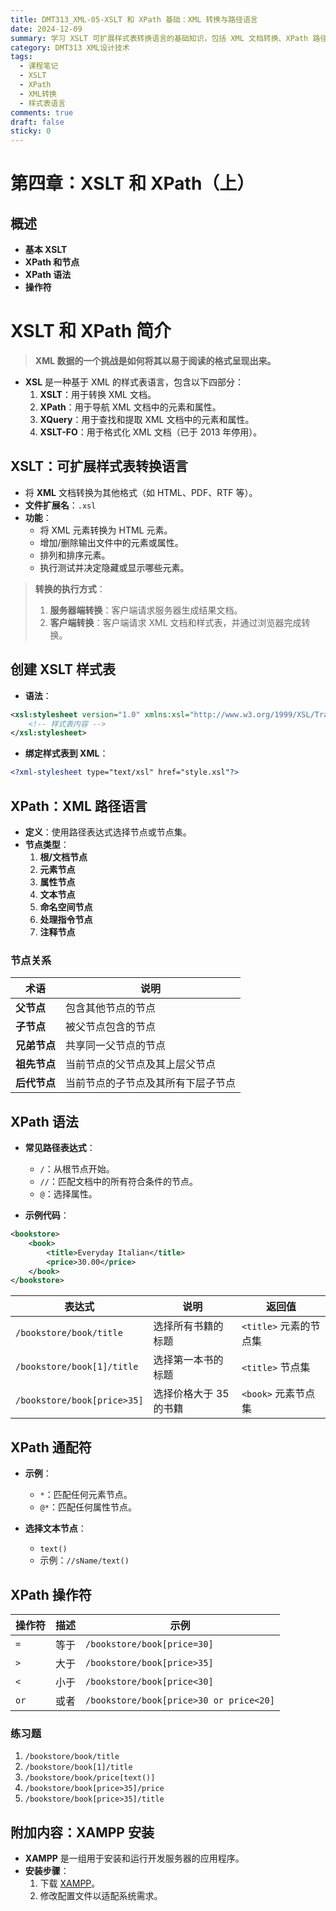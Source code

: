 ```yaml
---
title: DMT313_XML-05-XSLT 和 XPath 基础：XML 转换与路径语言
date: 2024-12-09
summary: 学习 XSLT 可扩展样式表转换语言的基础知识，包括 XML 文档转换、XPath 路径表达式、节点关系和操作符使用。
category: DMT313 XML设计技术
tags:
  - 课程笔记
  - XSLT
  - XPath
  - XML转换
  - 样式表语言
comments: true
draft: false
sticky: 0
---
```

# 第四章：XSLT 和 XPath（上）

## 概述
- **基本 XSLT**
- **XPath 和节点**
- **XPath 语法**
- **操作符**

# XSLT 和 XPath 简介

> **XML 数据的一个挑战是如何将其以易于阅读的格式呈现出来。**

- **XSL** 是一种基于 XML 的样式表语言，包含以下四部分：
  1. **XSLT**：用于转换 XML 文档。
  2. **XPath**：用于导航 XML 文档中的元素和属性。
  3. **XQuery**：用于查找和提取 XML 文档中的元素和属性。
  4. **XSLT-FO**：用于格式化 XML 文档（已于 2013 年停用）。

## **XSLT**：可扩展样式表转换语言

- 将 **XML** 文档转换为其他格式（如 HTML、PDF、RTF 等）。
- **文件扩展名**：`.xsl`
- **功能**：
  - 将 XML 元素转换为 HTML 元素。
  - 增加/删除输出文件中的元素或属性。
  - 排列和排序元素。
  - 执行测试并决定隐藏或显示哪些元素。
  
> **转换的执行方式**：
> 1. **服务器端转换**：客户端请求服务器生成结果文档。
> 2. **客户端转换**：客户端请求 XML 文档和样式表，并通过浏览器完成转换。

## **创建 XSLT 样式表**

- **语法**：
```xml
<xsl:stylesheet version="1.0" xmlns:xsl="http://www.w3.org/1999/XSL/Transform">
    <!-- 样式表内容 -->
</xsl:stylesheet>
```

- **绑定样式表到 XML**：
```xml
<?xml-stylesheet type="text/xsl" href="style.xsl"?>
```

## **XPath**：XML 路径语言

- **定义**：使用路径表达式选择节点或节点集。
- **节点类型**：
  1. **根/文档节点**
  2. **元素节点**
  3. **属性节点**
  4. **文本节点**
  5. **命名空间节点**
  6. **处理指令节点**
  7. **注释节点**
  
### **节点关系**
| 术语       | 说明                                 |
|------------|--------------------------------------|
| **父节点** | 包含其他节点的节点                     |
| **子节点** | 被父节点包含的节点                     |
| **兄弟节点** | 共享同一父节点的节点                  |
| **祖先节点** | 当前节点的父节点及其上层父节点          |
| **后代节点** | 当前节点的子节点及其所有下层子节点      |

## **XPath 语法**

- **常见路径表达式**：
  - `/`：从根节点开始。
  - `//`：匹配文档中的所有符合条件的节点。
  - `@`：选择属性。

- **示例代码**：
```xml
<bookstore>
    <book>
        <title>Everyday Italian</title>
        <price>30.00</price>
    </book>
</bookstore>
```

| 表达式                      | 说明                   | 返回值                    |
|-----------------------------|------------------------|---------------------------|
| `/bookstore/book/title`     | 选择所有书籍的标题     | `<title>` 元素的节点集    |
| `/bookstore/book[1]/title`  | 选择第一本书的标题     | `<title>` 节点集          |
| `/bookstore/book[price>35]` | 选择价格大于 35 的书籍 | `<book>` 元素节点集       |

## **XPath 通配符**

- **示例**：
  - `*`：匹配任何元素节点。
  - `@*`：匹配任何属性节点。

- **选择文本节点**：
  - `text()`
  - 示例：`//sName/text()`

## **XPath 操作符**

| 操作符 | 描述        | 示例                           |
|--------|-------------|--------------------------------|
| `=`    | 等于        | `/bookstore/book[price=30]`   |
| `>`    | 大于        | `/bookstore/book[price>35]`   |
| `<`    | 小于        | `/bookstore/book[price<30]`   |
| `or`   | 或者        | `/bookstore/book[price>30 or price<20]` |

### 练习题

1. `/bookstore/book/title`  
2. `/bookstore/book[1]/title`  
3. `/bookstore/book/price[text()]`  
4. `/bookstore/book[price>35]/price`  
5. `/bookstore/book[price>35]/title`  

## **附加内容：XAMPP 安装**

- **XAMPP** 是一组用于安装和运行开发服务器的应用程序。
- **安装步骤**：
  1. 下载 [XAMPP](https://www.apachefriends.org/index.html)。
  2. 修改配置文件以适配系统需求。